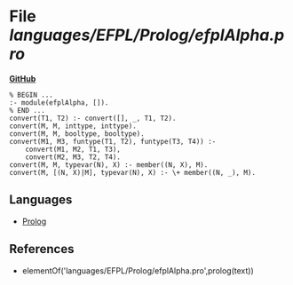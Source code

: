 # File _languages/EFPL/Prolog/efplAlpha.pro_
**[GitHub](https://github.com/softlang/yas/blob/master/languages/EFPL/Prolog/efplAlpha.pro)**
```
% BEGIN ...
:- module(efplAlpha, []).
% END ...
convert(T1, T2) :- convert([], _, T1, T2).
convert(M, M, inttype, inttype).
convert(M, M, booltype, booltype).
convert(M1, M3, funtype(T1, T2), funtype(T3, T4)) :-
    convert(M1, M2, T1, T3),
    convert(M2, M3, T2, T4).
convert(M, M, typevar(N), X) :- member((N, X), M).
convert(M, [(N, X)|M], typevar(N), X) :- \+ member((N, _), M).
```

## Languages
* [Prolog](../languages/Prolog.md)

## References
* elementOf('languages/EFPL/Prolog/efplAlpha.pro',prolog(text))
